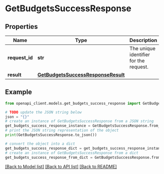 # GetBudgetsSuccessResponse


## Properties

Name | Type | Description | Notes
------------ | ------------- | ------------- | -------------
**request_id** | **str** | The unique identifier for the request. | 
**result** | [**GetBudgetsSuccessResponseResult**](GetBudgetsSuccessResponseResult.md) |  | 

## Example

```python
from openapi_client.models.get_budgets_success_response import GetBudgetsSuccessResponse

# TODO update the JSON string below
json = "{}"
# create an instance of GetBudgetsSuccessResponse from a JSON string
get_budgets_success_response_instance = GetBudgetsSuccessResponse.from_json(json)
# print the JSON string representation of the object
print(GetBudgetsSuccessResponse.to_json())

# convert the object into a dict
get_budgets_success_response_dict = get_budgets_success_response_instance.to_dict()
# create an instance of GetBudgetsSuccessResponse from a dict
get_budgets_success_response_from_dict = GetBudgetsSuccessResponse.from_dict(get_budgets_success_response_dict)
```
[[Back to Model list]](../README.md#documentation-for-models) [[Back to API list]](../README.md#documentation-for-api-endpoints) [[Back to README]](../README.md)


